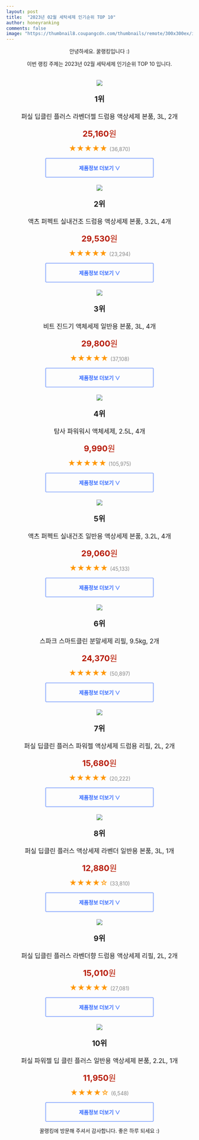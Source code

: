 ```yaml
---
layout: post
title:  "2023년 02월 세탁세제 인기순위 TOP 10"
author: honeyranking
comments: false
image: "https://thumbnail8.coupangcdn.com/thumbnails/remote/300x300ex/image/retail/images/8231656891632885-cfbaa662-5eed-4f1e-8705-4a9f11c0d4dd.jpg"
---
```

<p style="text-align: center;">안녕하세요. 꿀랭킹입니다 :)</p>
<p style="text-align: center;">이번 랭킹 주제는 2023년 02월 세탁세제 인기순위 TOP 10 입니다.</p><center><img src="https://thumbnail8.coupangcdn.com/thumbnails/remote/300x300ex/image/retail/images/8231656891632885-cfbaa662-5eed-4f1e-8705-4a9f11c0d4dd.jpg" style="margin-top:20px" /></center><p style="text-align: center; font-size: 20px"><b>1위</b></p><p style="text-align: center; font-size: 17px">퍼실 딥클린 플러스 라벤더젤 드럼용 액상세제 본품, 3L, 2개</p><p style="text-align: center;"><span style="color: #b61800; font-size: 22px;"><b>25,160</b>원</span></p><p style="text-align: center;"><span style="color: #ff9600; font-size: 20px;">★★★★★ </span><span style="color: #878787;">(36,870)</span></p><center><a href="https://link.coupang.com/a/QnTpD"><div style="font-size: 14px; display: inline-block; padding: 15px 90px; color: #346aff; border-radius: 2px; border: 1px solid #346aff; cursor: pointer;"><b>제품정보 더보기 &or;</b></div></a></center><center><img src="https://thumbnail9.coupangcdn.com/thumbnails/remote/300x300ex/image/retail/images/8324542672971970-dfe41836-68d2-44ef-88be-880bc106d275.jpg" style="margin-top:20px" /></center><p style="text-align: center; font-size: 20px"><b>2위</b></p><p style="text-align: center; font-size: 17px">액츠 퍼펙트 실내건조 드럼용 액상세제 본품, 3.2L, 4개</p><p style="text-align: center;"><span style="color: #b61800; font-size: 22px;"><b>29,530</b>원</span></p><p style="text-align: center;"><span style="color: #ff9600; font-size: 20px;">★★★★★ </span><span style="color: #878787;">(23,294)</span></p><center><a href="https://link.coupang.com/a/QnTpE"><div style="font-size: 14px; display: inline-block; padding: 15px 90px; color: #346aff; border-radius: 2px; border: 1px solid #346aff; cursor: pointer;"><b>제품정보 더보기 &or;</b></div></a></center><center><img src="https://thumbnail10.coupangcdn.com/thumbnails/remote/300x300ex/image/retail/images/8325081696170603-6a314097-308b-45af-a7d8-a7850fd91e31.jpg" style="margin-top:20px" /></center><p style="text-align: center; font-size: 20px"><b>3위</b></p><p style="text-align: center; font-size: 17px">비트 진드기 액체세제 일반용 본품, 3L, 4개</p><p style="text-align: center;"><span style="color: #b61800; font-size: 22px;"><b>29,800</b>원</span></p><p style="text-align: center;"><span style="color: #ff9600; font-size: 20px;">★★★★★ </span><span style="color: #878787;">(37,108)</span></p><center><a href="https://link.coupang.com/a/QnTpF"><div style="font-size: 14px; display: inline-block; padding: 15px 90px; color: #346aff; border-radius: 2px; border: 1px solid #346aff; cursor: pointer;"><b>제품정보 더보기 &or;</b></div></a></center><center><img src="https://thumbnail10.coupangcdn.com/thumbnails/remote/300x300ex/image/retail/images/7926718187667028-9518888a-a1d7-4d00-8f0c-a58a95b30b1d.jpg" style="margin-top:20px" /></center><p style="text-align: center; font-size: 20px"><b>4위</b></p><p style="text-align: center; font-size: 17px">탐사 파워워시 액체세제, 2.5L, 4개</p><p style="text-align: center;"><span style="color: #b61800; font-size: 22px;"><b>9,990</b>원</span></p><p style="text-align: center;"><span style="color: #ff9600; font-size: 20px;">★★★★★ </span><span style="color: #878787;">(105,975)</span></p><center><a href="https://link.coupang.com/a/QnTpG"><div style="font-size: 14px; display: inline-block; padding: 15px 90px; color: #346aff; border-radius: 2px; border: 1px solid #346aff; cursor: pointer;"><b>제품정보 더보기 &or;</b></div></a></center><center><img src="https://thumbnail9.coupangcdn.com/thumbnails/remote/300x300ex/image/vendor_inventory/c646/b466a570b6bd46c513853ca5fc0cef8a803b0d5c5b3867c7a47f4c2b8981.jpg" style="margin-top:20px" /></center><p style="text-align: center; font-size: 20px"><b>5위</b></p><p style="text-align: center; font-size: 17px">액츠 퍼펙트 실내건조 일반용 액상세제 본품, 3.2L, 4개</p><p style="text-align: center;"><span style="color: #b61800; font-size: 22px;"><b>29,060</b>원</span></p><p style="text-align: center;"><span style="color: #ff9600; font-size: 20px;">★★★★★ </span><span style="color: #878787;">(45,133)</span></p><center><a href="https://link.coupang.com/a/QnTpH"><div style="font-size: 14px; display: inline-block; padding: 15px 90px; color: #346aff; border-radius: 2px; border: 1px solid #346aff; cursor: pointer;"><b>제품정보 더보기 &or;</b></div></a></center><center><img src="https://thumbnail9.coupangcdn.com/thumbnails/remote/300x300ex/image/retail/images/1058183446150368-91edf2f7-ca8a-4c5d-8e26-ebd1203e8c09.jpg" style="margin-top:20px" /></center><p style="text-align: center; font-size: 20px"><b>6위</b></p><p style="text-align: center; font-size: 17px">스파크 스마트클린 분말세제 리필, 9.5kg, 2개</p><p style="text-align: center;"><span style="color: #b61800; font-size: 22px;"><b>24,370</b>원</span></p><p style="text-align: center;"><span style="color: #ff9600; font-size: 20px;">★★★★★ </span><span style="color: #878787;">(50,897)</span></p><center><a href="https://link.coupang.com/a/QnTpI"><div style="font-size: 14px; display: inline-block; padding: 15px 90px; color: #346aff; border-radius: 2px; border: 1px solid #346aff; cursor: pointer;"><b>제품정보 더보기 &or;</b></div></a></center><center><img src="https://thumbnail9.coupangcdn.com/thumbnails/remote/300x300ex/image/retail/images/4961514883597372-50f18956-ae35-47d0-919d-c8d206bdadb8.jpg" style="margin-top:20px" /></center><p style="text-align: center; font-size: 20px"><b>7위</b></p><p style="text-align: center; font-size: 17px">퍼실 딥클린 플러스 파워젤 액상세제 드럼용 리필, 2L, 2개</p><p style="text-align: center;"><span style="color: #b61800; font-size: 22px;"><b>15,680</b>원</span></p><p style="text-align: center;"><span style="color: #ff9600; font-size: 20px;">★★★★★ </span><span style="color: #878787;">(20,222)</span></p><center><a href="https://link.coupang.com/a/QnTpJ"><div style="font-size: 14px; display: inline-block; padding: 15px 90px; color: #346aff; border-radius: 2px; border: 1px solid #346aff; cursor: pointer;"><b>제품정보 더보기 &or;</b></div></a></center><center><img src="https://thumbnail10.coupangcdn.com/thumbnails/remote/300x300ex/image/retail/images/4445368950733107-e7d49b76-a7d5-4982-a355-7ee687b05384.jpg" style="margin-top:20px" /></center><p style="text-align: center; font-size: 20px"><b>8위</b></p><p style="text-align: center; font-size: 17px">퍼실 딥클린 플러스 액상세제 라벤더 일반용 본품, 3L, 1개</p><p style="text-align: center;"><span style="color: #b61800; font-size: 22px;"><b>12,880</b>원</span></p><p style="text-align: center;"><span style="color: #ff9600; font-size: 20px;">★★★★☆ </span><span style="color: #878787;">(33,810)</span></p><center><a href="https://link.coupang.com/a/QnTpK"><div style="font-size: 14px; display: inline-block; padding: 15px 90px; color: #346aff; border-radius: 2px; border: 1px solid #346aff; cursor: pointer;"><b>제품정보 더보기 &or;</b></div></a></center><center><img src="https://thumbnail9.coupangcdn.com/thumbnails/remote/300x300ex/image/retail/images/501381220776890-4bf28eae-f9a1-4c39-9b5e-2b32a61ace76.jpg" style="margin-top:20px" /></center><p style="text-align: center; font-size: 20px"><b>9위</b></p><p style="text-align: center; font-size: 17px">퍼실 딥클린 플러스 라벤더향 드럼용 액상세제 리필, 2L, 2개</p><p style="text-align: center;"><span style="color: #b61800; font-size: 22px;"><b>15,010</b>원</span></p><p style="text-align: center;"><span style="color: #ff9600; font-size: 20px;">★★★★★ </span><span style="color: #878787;">(27,081)</span></p><center><a href="https://link.coupang.com/a/QnTpM"><div style="font-size: 14px; display: inline-block; padding: 15px 90px; color: #346aff; border-radius: 2px; border: 1px solid #346aff; cursor: pointer;"><b>제품정보 더보기 &or;</b></div></a></center><center><img src="https://thumbnail9.coupangcdn.com/thumbnails/remote/300x300ex/image/retail/images/2023/02/01/12/6/42d75cfc-0583-4329-9567-63f39064c81b.jpg" style="margin-top:20px" /></center><p style="text-align: center; font-size: 20px"><b>10위</b></p><p style="text-align: center; font-size: 17px">퍼실 파워젤 딥 클린 플러스 일반용 액상세제 본품, 2.2L, 1개</p><p style="text-align: center;"><span style="color: #b61800; font-size: 22px;"><b>11,950</b>원</span></p><p style="text-align: center;"><span style="color: #ff9600; font-size: 20px;">★★★★☆ </span><span style="color: #878787;">(6,548)</span></p><center><a href="https://link.coupang.com/a/QnTpO"><div style="font-size: 14px; display: inline-block; padding: 15px 90px; color: #346aff; border-radius: 2px; border: 1px solid #346aff; cursor: pointer;"><b>제품정보 더보기 &or;</b></div></a></center><p style="text-align: center;">꿀랭킹에 방문해 주셔서 감사합니다. 좋은 하루 되세요 :)</p>